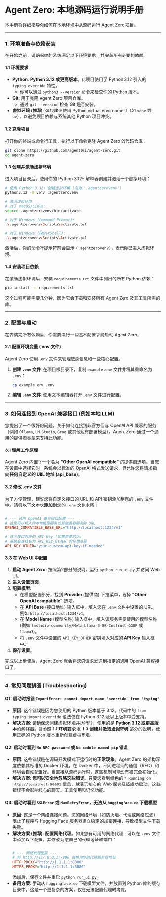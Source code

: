 # **Agent Zero: 本地源码运行说明手册**

本手册将详细指导你如何在本地环境中从源码运行 Agent Zero 项目。

---

### **1. 环境准备与依赖安装**

在开始之前，请确保你的系统满足以下环境要求，并安装所有必要的依赖。

#### **1.1 环境要求**

*   **Python**: **Python 3.12 或更高版本**。此项目使用了 Python 3.12 引入的 `typing.override` 特性。
    *   你可以通过 `python3 --version` 命令来检查你的 Python 版本。
*   **Git**: 用于克隆 Agent Zero 项目仓库。
    *   通过 `git --version` 检查 Git 是否安装。
*   **虚拟环境 (推荐)**: 强烈建议使用 Python  virtual environment（如 `venv` 或 `uv`），以避免项目依赖与系统其他 Python 项目冲突。

#### **1.2 克隆项目**

打开你的终端或命令行工具，执行以下命令克隆 Agent Zero 的代码仓库：

```bash
git clone https://github.com/agent0ai/agent-zero.git
cd agent-zero
```

#### **1.3 创建并激活虚拟环境**

进入项目目录后，使用你的 Python 3.12+ 解释器创建并激活一个虚拟环境：

```bash
# 使用 Python 3.12+ 创建虚拟环境 (名为 '.agentzerovenv')
python3.12 -m venv .agentzerovenv

# 激活虚拟环境
# 对于 macOS/Linux:
source .agentzerovenv/bin/activate

# 对于 Windows (Command Prompt):
.\.agentzerovenv\Scripts\activate.bat

# 对于 Windows (PowerShell):
.\.agentzerovenv\Scripts\Activate.ps1
```
激活后，你的命令行提示符前会显示 `(.agentzerovenv)`，表示你已进入虚拟环境。

#### **1.4 安装项目依赖**

在激活虚拟环境后，安装 `requirements.txt` 文件中列出的所有 Python 依赖：

```bash
pip install -r requirements.txt
```
这个过程可能需要几分钟，因为它会下载和安装所有 Agent Zero 及其工具所需的库。

---

### **2. 配置与启动**

在安装完所有依赖后，你需要进行一些基本配置才能启动 Agent Zero。

#### **2.1 配置环境变量 (.env 文件)**

Agent Zero 使用 `.env` 文件来管理敏感信息和一些核心配置。

1.  **创建 `.env` 文件**: 在项目根目录下，复制 `example.env` 文件并将其重命名为 `.env`：
    ```bash
    cp example.env .env
    ```
2.  **编辑 `.env` 文件**: 使用文本编辑器打开 `.env` 文件进行配置。

---

### **3. 如何连接到 OpenAI 兼容接口 (例如本地 LLM)**

您提出了一个很好的问题，关于如何连接到非官方但与 OpenAI API 兼容的服务（例如 `Ollama`, `LM Studio`, `Groq` 或其他私有部署模型）。Agent Zero 通过一个通用的提供商类型来支持此功能。

#### **3.1 理解工作原理**

Agent Zero 内置了一个名为 **"Other OpenAI compatible"** 的提供商选项。当您在设置中选择它时，系统会以标准的 OpenAI 格式发送请求，但允许您将请求指向**任何自定义的 URL 地址 (api_base)**。

#### **3.2 修改 .env 文件**

为了方便管理，建议您将自定义接口的 URL 和 API 密钥添加到您的 `.env` 文件中。请将以下文本块**添加**到您的 `.env` 文件末尾：

```ini

# --- 通用 OpenAI 兼容接口配置 ---
# 这里可以填入你本地模型服务或其他兼容服务的 URL
OPENAI_COMPATIBLE_BASE_URL="http://localhost:1234/v1"

# 这个接口对应的 API Key (如果需要的话)
# 系统会查找名为 API_KEY_OTHER 的环境变量
API_KEY_OTHER="your-custom-api-key-if-needed"
```

#### **3.3 在 Web UI 中配置**

1.  **启动 Agent Zero**: 按照第2部分的说明，运行 `python run_ui.py` 并访问 Web UI。
2.  **进入设置页面**。
3.  **配置模型**:
    *   在模型配置部分，找到 **Provider** (提供商) 下拉菜单，选择 **"Other OpenAI compatible"** 选项。
    *   在 **API Base** (接口地址) 输入框中，填入您在 `.env` 文件中设置的 URL，例如 `http://localhost:1234/v1`。
    *   在 **Model Name** (模型名称) 输入框中，填入该服务需要使用的模型名称 (例如 `lmstudio-community/Meta-Llama-3-8B-Instruct-GGUF` 或 `llama3`)。
    *   将 `.env` 文件中设置的 `API_KEY_OTHER` 密钥填入对应的 **API Key** 输入框中。
4.  **保存设置**。

完成以上步骤后，Agent Zero 就会将您的请求发送到指定的通用 OpenAI 兼容接口了。

---

### **4. 常见问题排查 (Troubleshooting)**

#### **Q1: 启动时报错 `ImportError: cannot import name 'override' from 'typing'`**

*   **原因**: 这个错误是因为您使用的 Python 版本低于 3.12。代码中的 `from typing import override` 语法仅在 Python 3.12 及以上版本中受支持。
*   **解决方案**: 请确保您创建虚拟环境并运行时，使用的是 **Python 3.12 或更高版本**的解释器。请参照 **1.1 环境要求** 和 **1.3 创建并激活虚拟环境** 部分的说明，使用正确的 Python 版本重新创建虚拟环境。

#### **Q2: 启动时看到 `No RFC password` 或 `No module named pip` 错误**

*   **原因**: 这些错误是在源码开发模式下运行时的**正常现象**。Agent Zero 的架构深度依赖其标准的 Docker 环境，在 Docker 中，不同进程间的通信（RFC）和环境会自动配置好。当直接从源码运行时，这些机制可能没有被完全初始化。
*   **解决方案**: **您可以安全地忽略这些错误**。只要您看到绿色的 `* Running on http://localhost:50001` 信息，就表示核心的 Web 服务已经成功启动。这些错误不会影响核心的聊天、工具使用和记忆功能。

#### **Q3: 启动时看到 `SSLError` 或 `MaxRetryError`，无法从 `huggingface.co` 下载模型**

*   **原因**: 这是一个网络连接问题。您的网络环境（如防火墙、代理或网络过滤）阻止了程序与 Hugging Face 服务器建立稳定的加密连接，导致模型文件下载失败。
*   **解决方案 (推荐)**: **配置网络代理**。如果您有可用的网络代理，可以在 `.env` 文件中添加以下配置，并修改为您自己的代理地址和端口：
    ```ini
    
    # --- 网络代理配置 ---
    # 将 http://127.0.0.1:7890 替换为你的代理服务器地址
    HTTP_PROXY="http://1.1.1.1:8080"
    HTTPS_PROXY="http://1.1.1.1:8080"
    ```
    添加后，保存文件并重启 `python run_ui.py`。
*   **备用方案**: 手动从 `huggingface.co` 下载模型文件，并放置到 Python 库的缓存目录中。这是一个更复杂的方案，仅在无法配置代理时考虑。
